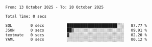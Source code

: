 <!--START_SECTION:waka-->

```txt
From: 13 October 2025 - To: 20 October 2025

Total Time: 0 secs

SQL        0 secs          ██████████████████████░░░   87.77 %
JSON       0 secs          ██▒░░░░░░░░░░░░░░░░░░░░░░   09.91 %
textmate   0 secs          ▓░░░░░░░░░░░░░░░░░░░░░░░░   02.20 %
YAML       0 secs          ░░░░░░░░░░░░░░░░░░░░░░░░░   00.12 %
```

<!--END_SECTION:waka-->
